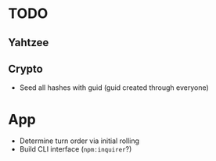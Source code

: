 # TODO

## Yahtzee


## Crypto
- Seed all hashes with guid (guid created through everyone)

# App
- Determine turn order via initial rolling
- Build CLI interface (`npm:inquirer`?)
